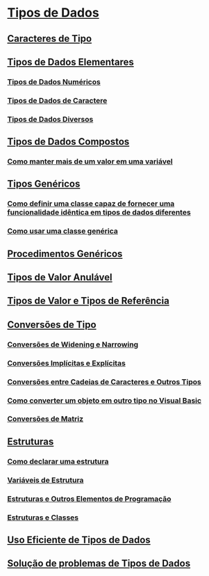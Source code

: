 # [Tipos de Dados](index.md)
## [Caracteres de Tipo](type-characters.md)
## [Tipos de Dados Elementares](elementary-data-types.md)
### [Tipos de Dados Numéricos](numeric-data-types.md)
### [Tipos de Dados de Caractere](character-data-types.md)
### [Tipos de Dados Diversos](miscellaneous-data-types.md)
## [Tipos de Dados Compostos](composite-data-types.md)
### [Como manter mais de um valor em uma variável](how-to-hold-more-than-one-value-in-a-variable.md)
## [Tipos Genéricos](generic-types.md)
### [Como definir uma classe capaz de fornecer uma funcionalidade idêntica em tipos de dados diferentes](how-to-define-a-class-that-can-provide-identical-functionality.md)
### [Como usar uma classe genérica](how-to-use-a-generic-class.md)
## [Procedimentos Genéricos](generic-procedures.md)
## [Tipos de Valor Anulável](nullable-value-types.md)
## [Tipos de Valor e Tipos de Referência](value-types-and-reference-types.md)
## [Conversões de Tipo](type-conversions.md)
### [Conversões de Widening e Narrowing](widening-and-narrowing-conversions.md)
### [Conversões Implícitas e Explícitas](implicit-and-explicit-conversions.md)
### [Conversões entre Cadeias de Caracteres e Outros Tipos](conversions-between-strings-and-other-types.md)
### [Como converter um objeto em outro tipo no Visual Basic](how-to-convert-an-object-to-another-type.md)
### [Conversões de Matriz](array-conversions.md)
## [Estruturas](structures.md)
### [Como declarar uma estrutura](how-to-declare-a-structure.md)
### [Variáveis de Estrutura](structure-variables.md)
### [Estruturas e Outros Elementos de Programação](structures-and-other-programming-elements.md)
### [Estruturas e Classes](structures-and-classes.md)
## [Uso Eficiente de Tipos de Dados](efficient-use-of-data-types.md)
## [Solução de problemas de Tipos de Dados](troubleshooting-data-types.md)